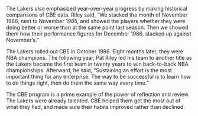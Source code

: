 The Lakers also emphasized year-over-year progress by making
historical comparisons of CBE data. Riley said, “We stacked the month
of November 1986, next to November 1985, and showed the players
whether they were doing better or worse than at the same point last
season. Then we showed them how their performance figures for
December 1986, stacked up against November’s.”

The Lakers rolled out CBE in October 1986. Eight months later,
they were NBA champions. The following year, Pat Riley led his team
to another title as the Lakers became the first team in twenty years to
win back-to-back NBA championships. Afterward, he said, “Sustaining
an effort is the most important thing for any enterprise. The way to be
successful is to learn how to do things right, then do them the same
way every time.”

The CBE program is a prime example of the power of reflection and
review. The Lakers were already talented. CBE helped them get the
most out of what they had, and made sure their habits improved
rather than declined.